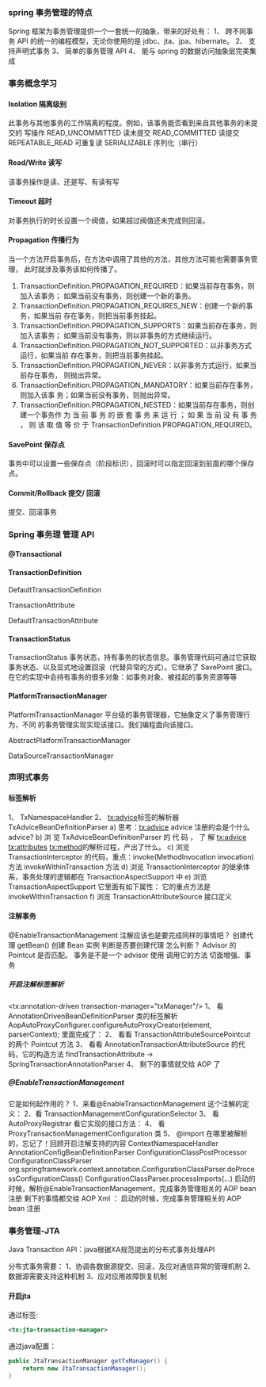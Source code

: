 ### spring  事务管理的特点

Spring 框架为事务管理提供一个一套统一的抽象，带来的好处有：
1、 跨不同事务 API 的统一的编程模型，无论你使用的是 jdbc、jta、jpa、hibernate。
2、 支持声明式事务
3、 简单的事务管理 API
4、 能与 spring 的数据访问抽象层完美集成

### 事务概念学习

#### Isolation  隔离级别

此事务与其他事务的工作隔离的程度。例如，该事务能否看到来自其他事务的未提交的
写操作
READ_UNCOMMITTED 读未提交
READ_COMMITTED 读提交
REPEATABLE_READ 可重复读
SERIALIZABLE 序列化（串行）

#### Read/Write  读写

该事务操作是读、还是写、有读有写

#### Timeout  超时

对事务执行的时长设置一个阀值，如果超过阀值还未完成则回滚。

#### Propagation  传播行为

当一个方法开启事务后，在方法中调用了其他的方法，其他方法可能也需要事务管理，
此时就涉及事务该如何传播了。

1. TransactionDefinition.PROPAGATION_REQUIRED：如果当前存在事务，则加入该事务；
  如果当前没有事务，则创建一个新的事务。
2. TransactionDefinition.PROPAGATION_REQUIRES_NEW：创建一个新的事务，如果当前
  存在事务，则把当前事务挂起。
3. TransactionDefinition.PROPAGATION_SUPPORTS：如果当前存在事务，则加入该事务；
  如果当前没有事务，则以非事务的方式继续运行。
4. TransactionDefinition.PROPAGATION_NOT_SUPPORTED：以非事务方式运行，如果当前
  存在事务，则把当前事务挂起。
5. TransactionDefinition.PROPAGATION_NEVER：以非事务方式运行，如果当前存在事务，
  则抛出异常。
6. TransactionDefinition.PROPAGATION_MANDATORY：如果当前存在事务，则加入该事
  务；如果当前没有事务，则抛出异常。
7. TransactionDefinition.PROPAGATION_NESTED：如果当前存在事务，则创建一个事务作
  为 当 前 事 务 的 嵌 套 事 务 来 运 行 ； 如 果 当 前 没 有 事 务 ， 则 该 取 值 等 价 于
  TransactionDefinition.PROPAGATION_REQUIRED。

#### SavePoint  保存点

事务中可以设置一些保存点（阶段标识），回滚时可以指定回滚到前面的哪个保存点。

#### Commit/Rollback  提交/ 回滚

提交、回滚事务

### Spring  事务理 管理 API

#### @Transactional

#### TransactionDefinition

DefaultTransactionDefinition

TransactionAttribute

DefaultTransactionAttribute

#### TransactionStatus

TransactionStatus 事务状态，持有事务的状态信息。事务管理代码可通过它获取事务状态、以及显式地设置回滚（代替异常的方式）。它继承了 SavePoint 接口。在它的实现中会持有事务的很多对象：如事务对象、被挂起的事务资源等等

#### PlatformTransactionManager

PlatformTransactionManager 平台级的事务管理器，它抽象定义了事务管理行为，不同
的事务管理实现实现该接口。我们编程面向该接口。

AbstractPlatformTransactionManager

DataSourceTransactionManager

### 声明式事务

#### 标签解析

1、 TxNamespaceHandler
2、 <tx:advice>标签的解析器 TxAdviceBeanDefinitionParser
a)  思考：<tx:advice> advice 注册的会是个什么 advice?
b)  浏 览 TxAdviceBeanDefinitionParser 的 代 码 ， 了 解 <tx:advice> <tx:attributes>
<tx:method>的解析过程，产出了什么。
c)  浏览 TransactionInterceptor 的代码，重点：invoke(MethodInvocation invocation)方法
invokeWithinTransaction 方法
d)  浏览 TransactionInterceptor 的继承体系，事务处理的逻辑都在
TransactionAspectSupport 中
e)  浏览 TransactionAspectSupport
它里面有如下属性：
它的重点方法是 invokeWithinTransaction
f)  浏览 TransactionAttributeSource 接口定义

#### 注解事务

@EnableTransactionManagement 注解应该也是要完成同样的事情吧？
创建代理
getBean() 创建 Bean 实例
判断是否要创建代理
怎么判断？ Advisor 的 Pointcut 是否匹配。
事务是不是一个 advisor
使用 调用它的方法
切面增强、事务

##### 开启注解标签解析

<tx:annotation-driven transaction-manager="txManager"/>
1、 看 AnnotationDrivenBeanDefinitionParser 类的标签解析
AopAutoProxyConfigurer.configureAutoProxyCreator(element, parserContext);
里面完成了：
2、 看看 TransactionAttributeSourcePointcut 的两个 Pointcut 方法
3、 看看 AnnotationTransactionAttributeSource 的代码，它的构造方法
	findTransactionAttribute -> SpringTransactionAnnotationParser
4、 剩下的事情就交给 AOP 了

##### @EnableTransactionManagement

它是如何起作用的？
1、来看@EnableTransactionManagement 这个注解的定义：
2、看 TransactionManagementConfigurationSelector
3、 看 AutoProxyRegistrar
看它实现的接口方法：
4、 看 ProxyTransactionManagementConfiguration 类
5、 @import 在哪里被解析的，忘记了！回顾开启注解支持的内容
ContextNamespaceHandler
AnnotationConfigBeanDefinitionParser
ConfigurationClassPostProcessor
ConfigurationClassParser
org.springframework.context.annotation.ConfigurationClassParser.doProcessConfigurationClass()
ConfigurationClassParser.processImports(…)
启动的时候，解析@EnableTransactionManagement，完成事务管理相关的 AOP bean 注册
剩下的事情都交给 AOP
Xml ：
启动的时候，完成事务管理相关的 AOP bean 注册

### 事务管理-JTA

Java Transaction API：java根据XA规范提出的分布式事务处理API

分布式事务需要：
1、协调各数据源提交、回滚，及应对通信异常的管理机制
2、数据源需要支持这种机制
3、应对应用故障恢复机制

#### 开启jta

通过标签: 

```xml
<tx:jta-transaction-manager>
```

通过java配置：

```java
public JtaTransactionManager getTxManager() {
    return new JtaTransactionManager();
}
```

